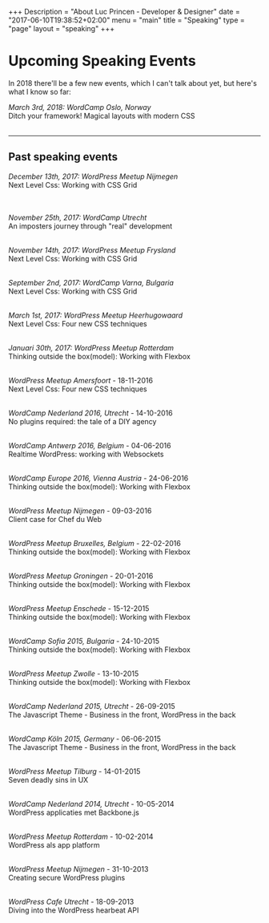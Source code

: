 +++
Description = "About Luc Princen - Developer & Designer"
date = "2017-06-10T19:38:52+02:00"
menu = "main"
title = "Speaking"
type = "page"
layout = "speaking"
+++

# Upcoming Speaking Events

In 2018 there'll be a few new events, which I can't talk about yet, but here's what I know so far:

*March 3rd, 2018: WordCamp Oslo, Norway*<br/>
Ditch your framework! Magical layouts with modern CSS<br/><br/>

---

## Past speaking events

*December 13th, 2017: WordPress Meetup Nijmegen*<br/>
Next Level Css: Working with CSS Grid<br/><br/><br/>

*November 25th, 2017: WordCamp Utrecht*<br/>
An imposters journey through "real" development<br/><br/>

*November 14th, 2017: WordPress Meetup Frysland*<br/>
Next Level Css: Working with CSS Grid<br/><br/>

*September 2nd, 2017: WordCamp Varna, Bulgaria*<br/>
Next Level Css: Working with CSS Grid<br/><br/>

*March 1st, 2017: WordPress Meetup Heerhugowaard*<br/>
Next Level Css: Four new CSS techniques<br/><br/>

*Januari 30th, 2017: WordPress Meetup Rotterdam*<br/>
Thinking outside the box(model): Working with Flexbox<br/><br/>

*WordPress Meetup Amersfoort* - 18-11-2016<br/>
Next Level Css: Four new CSS techniques<br/><br/>

*WordCamp Nederland 2016, Utrecht* - 14-10-2016<br/>
No plugins required: the tale of a DIY agency<br/><br/>

*WordCamp Antwerp 2016, Belgium* - 04-06-2016<br/>
Realtime WordPress: working with Websockets<br/><br/>

*WordCamp Europe 2016, Vienna Austria* - 24-06-2016<br/>
Thinking outside the box(model): Working with Flexbox<br/><br/>

*WordPress Meetup Nijmegen* - 09-03-2016<br/>
Client case for Chef du Web<br/><br/>

*WordPress Meetup Bruxelles, Belgium* - 22-02-2016<br/>
Thinking outside the box(model): Working with Flexbox<br/><br/>

*WordPress Meetup Groningen* - 20-01-2016<br/>
Thinking outside the box(model): Working with Flexbox<br/><br/>

*WordPress Meetup Enschede* - 15-12-2015<br/>
Thinking outside the box(model): Working with Flexbox<br/><br/>

*WordCamp Sofia 2015, Bulgaria* - 24-10-2015<br/>
Thinking outside the box(model): Working with Flexbox<br/><br/>

*WordPress Meetup Zwolle* - 13-10-2015<br/>
Thinking outside the box(model): Working with Flexbox<br/><br/>

*WordCamp Nederland 2015, Utrecht* - 26-09-2015<br/>
The Javascript Theme - Business in the front, WordPress in the back<br/><br/>

*WordCamp Köln 2015, Germany* - 06-06-2015<br/>
The Javascript Theme - Business in the front, WordPress in the back<br/><br/>

*WordPress Meetup Tilburg* - 14-01-2015<br/>
Seven deadly sins in UX<br/><br/>

*WordCamp Nederland 2014, Utrecht* - 10-05-2014<br/>
WordPress applicaties met Backbone.js<br/><br/>

*WordPress Meetup Rotterdam* - 10-02-2014<br/>
WordPress als app platform<br/><br/>

*WordPress Meetup Nijmegen* - 31-10-2013<br/>
Creating secure WordPress plugins<br/><br/>

*WordPress Cafe Utrecht* - 18-09-2013<br/>
Diving into the WordPress hearbeat API<br/><br/>

